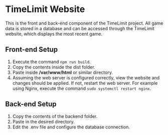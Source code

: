 # TimeLimit Website
This is the front and back-end component of the TimeLimit project. All game data is stored in a database and can be accessed through the TimeLimit website, which displays the most recent game.

## Front-end Setup
1. Execute the command `npm run build`.
2. Copy the contents inside the dist folder.
3. Paste inside **/var/www/html** or similar directory.
4. Assuming the web server is configured correctly, view the website and changes should be applied. If not, restart the web server. For example using Nginx, execute the command `sudo systemctl restart nginx`.

## Back-end Setup
1. Copy the contents of the backend folder.
2. Paste in the desired directory.
3. Edit the .env file and configure the database connection.